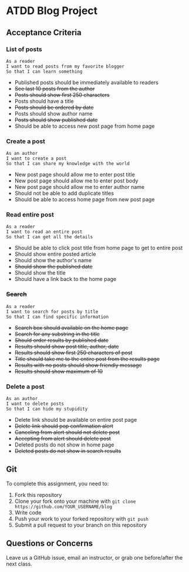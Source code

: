 # ATDD Blog Project

## Acceptance Criteria

### List of posts
```
As a reader
I want to read posts from my favorite blogger
So that I can learn something
```
- Published posts should be immediately available to readers
- ~~See last 10 posts from the author~~
- ~~Posts should show first 250 characters~~
- Posts should have a title
- ~~Posts should be ordered by date~~
- Posts should show author name
- ~~Posts should show published date~~
- Should be able to access new post page from home page

### Create a post
```
As an author
I want to create a post
So that I can share my knowledge with the world
```
- New post page should allow me to enter post title
- New post page should allow me to enter post body
- New post page should allow me to enter author name
- Should not be able to add duplicate titles
- Should be able to access home page from new post page

### Read entire post
```
As a reader
I want to read an entire post
So that I can get all the details
```
- Should be able to click post title from home page to get to entire post
- Should show entire posted article
- Should show the author's name
- ~~Should show the published date~~
- Should show the title
- Should have a link back to the home page

### ~~Search~~
```
As a reader
I want to search for posts by title
So that I can find specific information
```
- ~~Search box should available on the home page~~
- ~~Search for any substring in the title~~
- ~~Should order results by published date~~
- ~~Results should show post title, author, date~~
- ~~Results should show first 250 characters of post~~
- ~~Title should take me to the entire post from the results page~~
- ~~Results with no posts should show friendly message~~
- ~~Results should show maximum of 10~~

### Delete a post
```
As an author
I want to delete posts
So that I can hide my stupidity
```
- Delete link should be available on entire post page
- ~~Delete link should pop confirmation alert~~
- ~~Canceling from alert should not delete post~~
- ~~Accepting from alert should delete post~~
- Deleted posts do not show in home page
- ~~Deleted posts do not show in search results~~

## Git

To complete this assignment, you need to:

1. Fork this repository
2. Clone your fork onto your machine with `git clone https://github.com/YOUR_USERNAME/blog`
3. Write code
4. Push your work to your forked repository with `git push`
5. Submit a pull request to your branch on this repository

## Questions or Concerns

Leave us a GitHub issue, email an instructor, or grab one before/after the next class.

